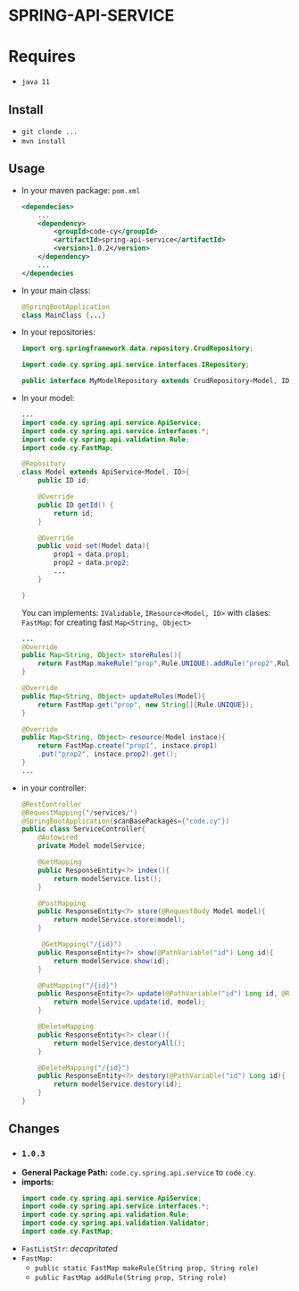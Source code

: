 # SPRING-API-SERVICE

# Requires
- `java 11`

## Install
 - `git clonde ...`
 - `mvn install`

## Usage

- In your maven package: `pom.xml`
    ```xml
    <dependecies>
        ...
        <dependency>
            <groupId>code-cy</groupId>
            <artifactId>spring-api-service</artifactId>
            <version>1.0.2</version>
        </dependency>
        ...
    </dependecies
    ```
- In your main class: 
    ```java
    @SpringBootApplication
    class MainClass {...}
    ```
- In your repositories:
    ```java
    import org.springframework.data.repository.CrudRepository;

    import code.cy.spring.api.service.interfaces.IRepository;

    public interface MyModelRepository extends CrudRepository<Model, ID>, IRepository<Model, ID>  {...}  
    ```
- In your model:
    ```java
    ...
    import code.cy.spring.api.service.ApiService;
    import code.cy.spring.api.service.interfaces.*;
    import code.cy.spring.api.validation.Rule;
    import code.cy.FastMap;       

    @Repository
    class Model extends ApiService<Model, ID>{
        public ID id;

        @Override
        public ID getId() {
            return id;
        }

        @Override
        public void set(Model data){
            prop1 = data.prop1;
            prop2 = data.prop2;
            ...
        }

    }
    ```
    You can implements: `IValidable`, `IResource<Model, ID>` with clases: `FastMap`: for creating fast `Map<String, Object>`
    ```java
    ...
    @Override
    public Map<String, Object> storeRules(){
        return FastMap.makeRule("prop",Rule.UNIQUE).addRule("prop2",Rule.REQUIERED).put("prop3", new String[]{Rule.NO_EXISTS, Rule.OPTIONAL}).get();
    }

    @Override
    public Map<String, Object> updateRules(Model){
        return FastMap.get("prop", new String[]{Rule.UNIQUE});
    }

    @Override
    public Map<String, Object> resource(Model instace){
        return FastMap.create("prop1", instace.prop1)
        .put("prop2", instace.prop2).get();
    } 
    ...   
    ```
- in your controller:
    ```java
    @RestController
    @RequestMapping('/services/')
    @SpringBootApplication(scanBasePackages={"code.cy"})
    public class ServiceController{
        @Autowired
        private Model modelService;

        @GetMapping
        public ResponseEntity<?> index(){
            return modelService.list();
        }

        @PostMapping
        public ResponseEntity<?> store(@RequestBody Model model){
            return modelService.store(model);
        }        

         @GetMapping("/{id}")
        public ResponseEntity<?> show(@PathVariable("id") Long id){        
            return modelService.show(id);
        }

        @PutMapping("/{id}")
        public ResponseEntity<?> update(@PathVariable("id") Long id, @RequestBody Model model){                
            return modelService.update(id, model);
        }

        @DeleteMapping
        public ResponseEntity<?> clear(){
            return modelService.destoryAll();
        }

        @DeleteMapping("/{id}")
        public ResponseEntity<?> destory(@PathVariable("id") Long id){
            return modelService.destory(id);
        }
    }
    ```
## Changes
- ### `1.0.3`
- **General Package Path:** `code.cy.spring.api.service` to `code.cy`.
-  **imports:** 
    ```java
    import code.cy.spring.api.service.ApiService;
    import code.cy.spring.api.service.interfaces.*;
    import code.cy.spring.api.validation.Rule;
    import code.cy.spring.api.validation.Validator;   
    import code.cy.FastMap;     
    ```
- `FastListStr`: *decapritated* 
- `FastMap`:
    - `public static FastMap makeRule(String prop, String role)`
    - `public FastMap addRule(String prop, String role)`